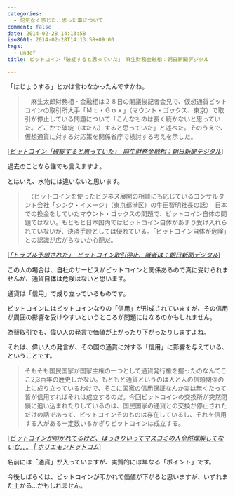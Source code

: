 ```yaml
---
categories:
  - 何気なく感じた、思った事について
comment: false
date: 2014-02-28 14:13:58
iso8601: 2014-02-28T14:13:58+09:00
tags:
  - undef
title: ビットコイン「破綻すると思っていた」　麻生財務金融相：朝日新聞デジタル

---
```


<p>「はじょうする」とかは言わなかったんですかね。</p>

<blockquote cite="http://www.asahi.com/articles/ASG2X2VKKG2XULFA006.html?iref=comtop_6_04" title="ビットコイン「破綻すると思っていた」　麻生財務金融相：朝日新聞デジタル" class="blockquote"><p>　麻生太郎財務相・金融相は２８日の閣議後記者会見で、仮想通貨ビットコインの取引所大手「Ｍｔ・Ｇｏｘ」（マウント・ゴックス、東京）で取引が停止している問題について「こんなものは長く続かないと思っていた。どこかで破綻（はたん）すると思っていた」と述べた。そのうえで、仮想通貨に対する対応策を関係省庁で検討する考えを示した。  </p></blockquote>

<div class="cite">[<cite><a href="http://www.asahi.com/articles/ASG2X2VKKG2XULFA006.html?iref=comtop_6_04">ビットコイン「破綻すると思っていた」　麻生財務金融相：朝日新聞デジタル</a></cite>]</div>

<p>過去のことなら誰でも言えますよ。</p>



<p>とはいえ、水物には違いないと思います。</p>

<blockquote cite="http://www.asahi.com/articles/ASG2V3CXCG2VUTIL005.html?ref=reca" title="「トラブル予想された」　ビットコイン取引停止、識者は：朝日新聞デジタル" class="blockquote"><p>　〈ビットコインを使ったビジネス展開の相談にも応じているコンサルタント会社「シンク・イメージ」（東京都港区）の牛田智明社長の話〉　日本での換金をしていたマウント・ゴックスの問題で、ビットコイン自体の問題ではない。もともと日本国内ではビットコイン自体があまり受け入れられていないが、決済手段としては優れている。「ビットコイン自体が危険」との認識が広がらないか心配だ。  </p></blockquote>

<div class="cite">[<cite><a href="http://www.asahi.com/articles/ASG2V3CXCG2VUTIL005.html?ref=reca">「トラブル予想された」　ビットコイン取引停止、識者は：朝日新聞デジタル</a></cite>]</div>

<p>この人の場合は、自社のサービスがビットコインと関係あるので真に受けられませんが、通貨自体は危険はないと思います。</p>

<p>通貨は「信用」で成り立っているものです。</p>

<p>ビットコインにはビットコインなりの「信用」が形成されていますが、その信用が周囲の影響を受けやすいというところが問題にはなるのかもしれません。</p>

<p>為替取引でも、偉い人の発言で価値が上がったり下がったりしますよね。</p>

<p>それは、偉い人の発言が、その国の通貨に対する「信用」に影響を与えている、ということです。</p>

<blockquote cite="http://horiemon.com/4463/" title="ビットコインが叩かれてるけど、はっきりいってマスコミの人全然理解してないな。。。 | ホリエモンドットコム" class="blockquote"><p>そもそも国民国家が国家主権の一つとして通貨発行権を握ったのなんてここ2,3百年の歴史しかない。もともと通貨というのは人と人の信頼関係の上に成り立っているわけで、そこに国家の信用保証なんか実は無くたって皆が信用すればそれは成立するのだ。今回ビットコインの交換所が突然閉鎖に追い込まれたりしているのは、国民国家の通貨との交換が停止されただけの話であって、ビットコインそのものは存在しているし、それを信用する人がある一定数いるかぎりビットコインは成立する。  </p></blockquote>

<div class="cite">[<cite><a href="http://horiemon.com/4463/">ビットコインが叩かれてるけど、はっきりいってマスコミの人全然理解してないな。。。 | ホリエモンドットコム</a></cite>]</div>

<p>名前には「通貨」が入っていますが、実質的には単なる「ポイント」です。</p>

<p>今後しばらくは、ビットコインが叩かれて価値が下がると思いますが、いずれまた上がる…かもしれません。</p>
    	